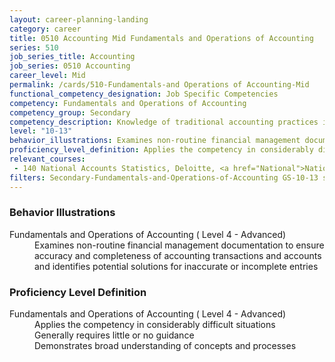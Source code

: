 ```yaml
---
layout: career-planning-landing
category: career
title: 0510 Accounting Mid Fundamentals and Operations of Accounting
series: 510
job_series_title: Accounting
job_series: 0510 Accounting
career_level: Mid
permalink: /cards/510-Fundamentals-and Operations of Accounting-Mid
functional_competency_designation: Job Specific Competencies
competency: Fundamentals and Operations of Accounting
competency_group: Secondary
competency_description: Knowledge of traditional accounting practices including accrual, obligations, and costs methods
level: "10-13"
behavior_illustrations: Examines non-routine financial management documentation to ensure accuracy and completeness of accounting transactions and accounts and identifies potential solutions for inaccurate or incomplete entries
proficiency_level_definition: Applies the competency in considerably difficult situations ? Generally requires little or no guidance ? Demonstrates broad understanding of concepts and processes
relevant_courses: 
 - 140 National Accounts Statistics, Deloitte, <a href="National">National</a>, <a href="Accounts">Accounts</a>, <a href="Statistics">Statistics</a>
filters: Secondary-Fundamentals-and-Operations-of-Accounting GS-10-13 series-0510
---
```


<div class="desktop:grid-col-6 margin-y-205">
  <div class="border-top-2 bg-white padding-2 shadow-5 height-full members-hover border-1px button-border border-top-blue radius-lg card-text-color">
    <h3>Behavior Illustrations</h3>
    <dl class="text-base card-content-color"><dt>Fundamentals and Operations of Accounting ( Level 4 - Advanced)</dt><dd>Examines non-routine financial management documentation to ensure accuracy and completeness of accounting transactions and accounts and identifies potential solutions for inaccurate or incomplete entries</dd></dl>
  </div>
</div>
<div class="desktop:grid-col-6 margin-y-205">
  <div class="border-top-2 bg-white padding-2 shadow-5 height-full members-hover border-1px button-border border-top-blue radius-lg card-text-color">
    <h3>Proficiency Level Definition</h3>
    <dl class="text-base card-content-color"><dt>Fundamentals and Operations of Accounting ( Level 4 - Advanced)</dt><dd>Applies the competency in considerably difficult situations </dd><dd> Generally requires little or no guidance </dd><dd> Demonstrates broad understanding of concepts and processes</dd></dl>
  </div>
</div>